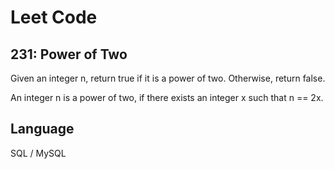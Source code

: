 # Leet Code

## 231: Power of Two

Given an integer n, return true if it is a power of two. Otherwise, return false.

An integer n is a power of two, if there exists an integer x such that n == 2x.

## Language
SQL / MySQL
